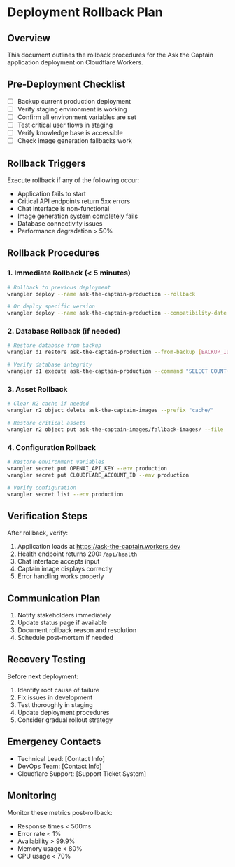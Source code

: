 # Deployment Rollback Plan

## Overview
This document outlines the rollback procedures for the Ask the Captain application deployment on Cloudflare Workers.

## Pre-Deployment Checklist
- [ ] Backup current production deployment
- [ ] Verify staging environment is working
- [ ] Confirm all environment variables are set
- [ ] Test critical user flows in staging
- [ ] Verify knowledge base is accessible
- [ ] Check image generation fallbacks work

## Rollback Triggers
Execute rollback if any of the following occur:
- Application fails to start
- Critical API endpoints return 5xx errors
- Chat interface is non-functional
- Image generation system completely fails
- Database connectivity issues
- Performance degradation > 50%

## Rollback Procedures

### 1. Immediate Rollback (< 5 minutes)
```bash
# Rollback to previous deployment
wrangler deploy --name ask-the-captain-production --rollback

# Or deploy specific version
wrangler deploy --name ask-the-captain-production --compatibility-date 2025-03-01
```

### 2. Database Rollback (if needed)
```bash
# Restore database from backup
wrangler d1 restore ask-the-captain-production --from-backup [BACKUP_ID]

# Verify database integrity
wrangler d1 execute ask-the-captain-production --command "SELECT COUNT(*) FROM GeneratedImages;"
```

### 3. Asset Rollback
```bash
# Clear R2 cache if needed
wrangler r2 object delete ask-the-captain-images --prefix "cache/"

# Restore critical assets
wrangler r2 object put ask-the-captain-images/fallback-images/ --file ./public/reference*.webp
```

### 4. Configuration Rollback
```bash
# Restore environment variables
wrangler secret put OPENAI_API_KEY --env production
wrangler secret put CLOUDFLARE_ACCOUNT_ID --env production

# Verify configuration
wrangler secret list --env production
```

## Verification Steps
After rollback, verify:
1. Application loads at https://ask-the-captain.workers.dev
2. Health endpoint returns 200: `/api/health`
3. Chat interface accepts input
4. Captain image displays correctly
5. Error handling works properly

## Communication Plan
1. Notify stakeholders immediately
2. Update status page if available
3. Document rollback reason and resolution
4. Schedule post-mortem if needed

## Recovery Testing
Before next deployment:
1. Identify root cause of failure
2. Fix issues in development
3. Test thoroughly in staging
4. Update deployment procedures
5. Consider gradual rollout strategy

## Emergency Contacts
- Technical Lead: [Contact Info]
- DevOps Team: [Contact Info]
- Cloudflare Support: [Support Ticket System]

## Monitoring
Monitor these metrics post-rollback:
- Response times < 500ms
- Error rate < 1%
- Availability > 99.9%
- Memory usage < 80%
- CPU usage < 70%